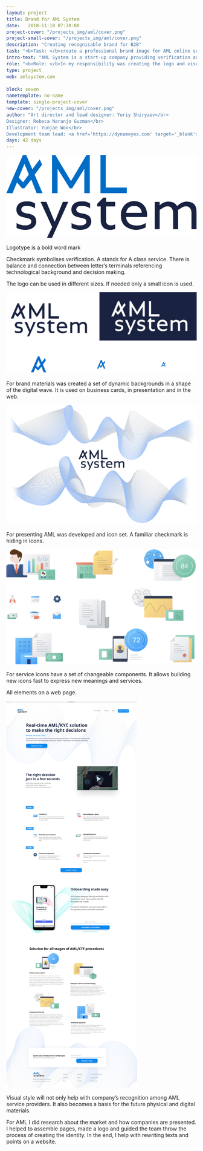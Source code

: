 ```yaml
---
layout: project
title: Brand for AML System
date:   2018-11-18 07:30:00
project-cover: "/projects_img/aml/cover.png"
project-small-cover: "/projects_img/aml/cover.png"
description: "Creating recognisable brand for B2B"
task: "<b>Task: </b>create a professional brand image for AML online service"
intro-text: "AML System is a start-up company providing verification and onboarding services for business online. AML can determine fraud risks and provide scoring for individual and corporate clients. With the in-house team, I lead we created a logotype and recognisable brand."
role: "<b>Role: </b>In my responsibility was creating the logo and visual style for the brand. I have been negotiating, designing and presenting the brand image. I managed a visual designer and illustrator. When visuals have been developed I helped to structure and create guidelines."
type: project
web: amlsystem.com

block: seven
nametemplate: no-name
template: single-project-cover
new-cover: "/projects_img/aml/cover.png"
author: "Art director and lead designer: Yuriy Shiryaev</br>
Designer: Rebeca Naranjo Guzman</br>
Illustrator: Yunjae Woo</br>
Development team lead: <a href='https://dynameyes.com' target='_blank'>Geronimo Matias</a>"
days: 42 days
---
```


<span class="p800">![](/projects_img/aml/logo.svg)</span>

<span class="p-center">Logotype is a bold word mark</span><br>

<span class="p-text">Checkmark symbolises verification. A stands for A class service. There is balance and connection between letter’s terminals referencing technological background and decision making.</span>

<span class="p-text">The logo can be used in different sizes. If needed only a small icon is used.</span>

<span class="p600">![](/projects_img/aml/logo-stlyles.jpg)</span>

<span class="p-text">For brand materials was created a set of dynamic backgrounds in a shape of the digital wave. It is used on business cards, in presentation and in the web.</span>

<span class="p1000">![](/projects_img/aml/pattern.jpg)</span>

<span class="p-text">For presenting AML was developed and icon set. A familiar checkmark is hiding in icons.</span>

<span class="p1000">![](/projects_img/aml/icons.jpg)</span>

<span class="p-text">For service icons have a set of changeable components. It allows building new icons fast to express new meanings and services.</span>

All elements on a web page.

<span class="p1000 pshadow">![](/projects_img/aml/webpage.png)</span>

<span class="p-text">Visual style will not only help with company’s recognition among AML service providers. It also becomes a basis for the future physical and digital materials.</span> 

<span class="p-text">For AML I did research about the market and how companies are presented. I helped to assemble pages, made a logo and guided the team throw the process of creating the identity. In the end, I help with rewriting texts and points on a website.</span>